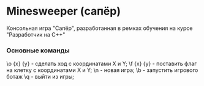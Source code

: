 # Minesweeper (сапёр)
Консольная игра "Сапёр", разработанная в ремках обучения на курсе "Разработчик на С++"
### Основные команды
\o {x} {y} - сделать ход с координатами X и Y;
\f {x} {y} - поставить флаг на клетку с координатами X и Y;
\n - новая игра;
\b - запустить игрового ботаж
\q - выйти из игры;